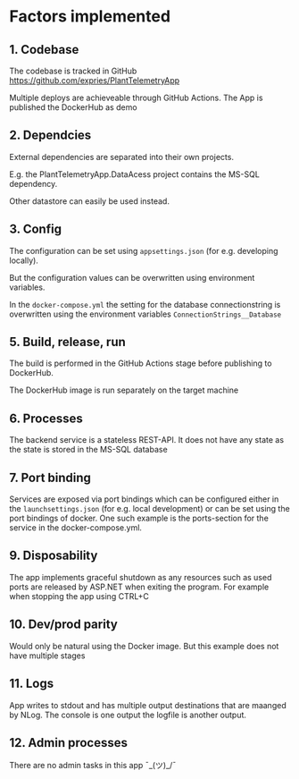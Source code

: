 
# Factors implemented

## 1. Codebase

The codebase is tracked in GitHub https://github.com/expries/PlantTelemetryApp

Multiple deploys are achieveable through GitHub Actions. The App is published the DockerHub as demo

## 2. Dependcies

External dependencies are separated into their own projects. 

E.g. the PlantTelemetryApp.DataAcess project contains the MS-SQL dependency.

Other datastore can easily be used instead.

## 3. Config

The configuration can be set using `appsettings.json` (for e.g. developing locally).

But the configuration values can be overwritten using environment variables.

In the `docker-compose.yml` the setting for the database connectionstring is overwritten 
using the environment variables `ConnectionStrings__Database`

## 5. Build, release, run

The build is performed in the GitHub Actions stage before publishing to DockerHub.

The DockerHub image is run separately on the target machine

## 6. Processes

The backend service is a stateless REST-API. It does not have any state as the state is 
stored in the MS-SQL database

## 7. Port binding

Services are exposed via port bindings which can be configured either in the `launchsettings.json`
(for e.g. local development) or can be set using the port bindings of docker. One such example is the 
ports-section for the service in the docker-compose.yml.

## 9. Disposability

The app implements graceful shutdown as any resources such as used ports are released by ASP.NET 
when exiting the program. For example when stopping the app using CTRL+C

## 10. Dev/prod parity

Would only be natural using the Docker image. But this example does not have multiple stages

## 11. Logs

App writes to stdout and has multiple output destinations that are maanged by NLog. The console is one 
output the logfile is another output.

## 12. Admin processes

There are no admin tasks in this app ¯\_(ツ)_/¯